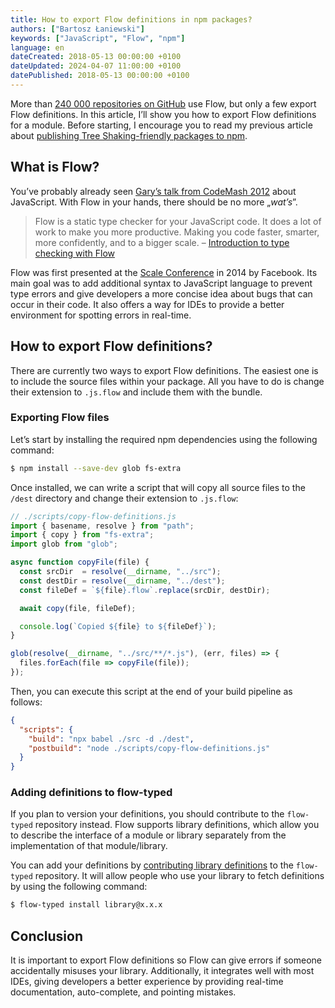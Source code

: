 ```yaml
---
title: How to export Flow definitions in npm packages?
authors: ["Bartosz Łaniewski"]
keywords: ["JavaScript", "Flow", "npm"]
language: en
dateCreated: 2018-05-13 00:00:00 +0100
dateUpdated: 2024-04-07 11:00:00 +0100
datePublished: 2018-05-13 00:00:00 +0100
---
```


More than [240 000 repositories on GitHub](https://github.com/facebook/flow/network/dependents) use Flow, but only a few export Flow definitions. In this article, I’ll show you how to export Flow definitions for a module. Before starting, I encourage you to read my previous article about [publishing Tree Shaking-friendly packages to npm](/blog/2018-04-29-publishing-packages-to-npm/).

## What is Flow?

You’ve probably already seen [Gary’s talk from CodeMash 2012](https://www.destroyallsoftware.com/talks/wat) about JavaScript. With Flow in your hands, there should be no more „_wat’s_”.

> Flow is a static type checker for your JavaScript code. It does a lot of work to make you more productive. Making you code faster, smarter, more confidently, and to a bigger scale. – [Introduction to type checking with Flow](https://flow.org/en/docs/getting-started/)

Flow was first presented at the [Scale Conference](https://atscaleconference.com/) in 2014 by Facebook. Its main goal was to add additional syntax to JavaScript language to prevent type errors and give developers a more concise idea about bugs that can occur in their code. It also offers a way for IDEs to provide a better environment for spotting errors in real-time.

## How to export Flow definitions?

There are currently two ways to export Flow definitions. The easiest one is to include the source files within your package. All you have to do is change their extension to `.js.flow` and include them with the bundle.

### Exporting Flow files

Let’s start by installing the required npm dependencies using the following command:

```bash
$ npm install --save-dev glob fs-extra
```

Once installed, we can write a script that will copy all source files to the `/dest` directory and change their extension to `.js.flow`:

```javascript
// ./scripts/copy-flow-definitions.js
import { basename, resolve } from "path";
import { copy } from "fs-extra";
import glob from "glob";

async function copyFile(file) {
  const srcDir  = resolve(__dirname, "../src");
  const destDir = resolve(__dirname, "../dest");
  const fileDef = `${file}.flow`.replace(srcDir, destDir);

  await copy(file, fileDef);

  console.log(`Copied ${file} to ${fileDef}`);
}

glob(resolve(__dirname, "../src/**/*.js"), (err, files) => {
  files.forEach(file => copyFile(file));
});
```

Then, you can execute this script at the end of your build pipeline as follows:

```json
{
  "scripts": {
    "build": "npx babel ./src -d ./dest",
    "postbuild": "node ./scripts/copy-flow-definitions.js"
  }
}
```

<Newsletter />

### Adding definitions to flow-typed

If you plan to version your definitions, you should contribute to the `flow-typed` repository instead. Flow supports library definitions, which allow you to describe the interface of a module or library separately from the implementation of that module/library.

You can add your definitions by [contributing library definitions](https://flow-typed.github.io/flow-typed/#/?id=how-do-i-contribute-library-definitions) to the `flow-typed` repository. It will allow people who use your library to fetch definitions by using the following command:

```bash
$ flow-typed install library@x.x.x
```

## Conclusion

It is important to export Flow definitions so Flow can give errors if someone accidentally misuses your library. Additionally, it integrates well with most IDEs, giving developers a better experience by providing real-time documentation, auto-complete, and pointing mistakes.
